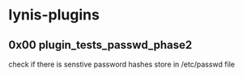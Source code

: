 # lynis-plugins

## 0x00 plugin_tests_passwd_phase2

check if there is senstive password hashes store in /etc/passwd file
